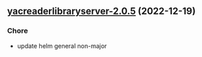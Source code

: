 

## [yacreaderlibraryserver-2.0.5](https://github.com/truecharts/charts/compare/yacreaderlibraryserver-2.0.4...yacreaderlibraryserver-2.0.5) (2022-12-19)

### Chore

- update helm general non-major
  
  